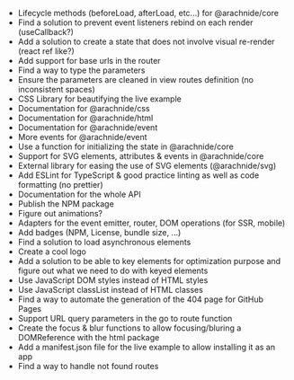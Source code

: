 - Lifecycle methods (beforeLoad, afterLoad, etc...) for @arachnide/core
- Find a solution to prevent event listeners rebind on each render (useCallback?)
- Add a solution to create a state that does not involve visual re-render (react ref like?)
- Add support for base urls in the router
- Find a way to type the parameters
- Ensure the parameters are cleaned in view routes definition (no inconsistent spaces)
- CSS Library for beautifying the live example
- Documentation for @arachnide/css
- Documentation for @arachnide/html
- Documentation for @arachnide/event
- More events for @arachnide/event
- Use a function for initializing the state in @arachnide/core
- Support for SVG elements, attributes & events in @arachnide/core 
- External library for easing the use of SVG elements (@arachnide/svg)
- Add ESLint for TypeScript & good practice linting as well as code formatting (no prettier)
- Documentation for the whole API
- Publish the NPM package
- Figure out animations?
- Adapters for the event emitter, router, DOM operations (for SSR, mobile)
- Add badges (NPM, License, bundle size, ...)
- Find a solution to load asynchronous elements
- Create a cool logo
- Add a solution to be able to key elements for optimization purpose and figure out what we need to do with keyed elements
- Use JavaScript DOM styles instead of HTML styles
- Use JavaScript classList instead of HTML classes
- Find a way to automate the generation of the 404 page for GitHub Pages
- Support URL query parameters in the go to route function
- Create the focus & blur functions to allow focusing/bluring a DOMReference with the html package
- Add a manifest.json file for the live example to allow installing it as an app
- Find a way to handle not found routes
